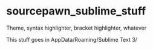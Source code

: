 # sourcepawn_sublime_stuff
Theme, syntax highlighter, bracket highlighter, whatever

This stuff goes in AppData/Roaming/Sublime Text 3/